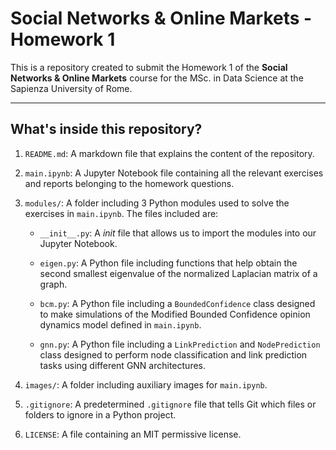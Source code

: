 # Social Networks & Online Markets - Homework 1

This is a repository created to submit the Homework 1 of the **Social Networks & Online Markets** course for the MSc. in Data Science at the Sapienza University of Rome.

--- 
## What's inside this repository?

1. `README.md`: A markdown file that explains the content of the repository.

2. `main.ipynb`: A Jupyter Notebook file containing all the relevant exercises and reports belonging to the homework questions.

3. ``modules/``: A folder including 3 Python modules used to solve the exercises in `main.ipynb`. The files included are:

    - `__init__.py`: A *init* file that allows us to import the modules into our Jupyter Notebook.

    - `eigen.py`: A Python file including functions that help obtain the second smallest eigenvalue of the normalized Laplacian matrix of a graph.

    - `bcm.py`: A Python file including a `BoundedConfidence` class designed to make simulations of the Modified Bounded Confidence opinion dynamics model defined in `main.ipynb`. 

    - `gnn.py`: A Python file including a `LinkPrediction` and `NodePrediction` class designed to perform node classification and link prediction tasks using different GNN architectures.

4. `images/`: A folder including auxiliary images for `main.ipynb`.

5. ``.gitignore``: A predetermined `.gitignore` file that tells Git which files or folders to ignore in a Python project.

6. `LICENSE`: A file containing an MIT permissive license.
